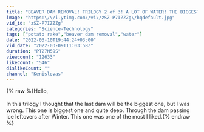 ```yaml
---
title: "BEAVER DAM REMOVAL! TRILOGY 2 of 3! A LOT OF WATER! THE BIGGEST ONE!"
image: "https:\/\/i.ytimg.com\/vi\/zSZ-P7IZZZg\/hqdefault.jpg"
vid_id: "zSZ-P7IZZZg"
categories: "Science-Technology"
tags: ["potato rake","beaver dam removal","water"]
date: "2022-03-10T19:44:24+03:00"
vid_date: "2022-03-09T11:03:58Z"
duration: "PT27M59S"
viewcount: "12633"
likeCount: "546"
dislikeCount: ""
channel: "Kenislovas"
---
```

{% raw %}Hello,<br /><br />In this trilogy I thought that the last dam will be the biggest one, but I was wrong. This one is biggest one and quite deep. Through the dam passing ice leftovers after Winter. This one was one of the most I liked.{% endraw %}
